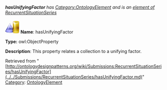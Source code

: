 ___hasUnifyingFactor__ has [Category:OntologyElement](../../Category/OntologyElement.md "Category:OntologyElement") and is an [element of](../../Property/ElementOf.md "Property:ElementOf") [RecurrentSituationSeries](../../Submissions/RecurrentSituationSeries.md "Submissions:RecurrentSituationSeries")_


  




[![ObjectProperty](../../images/thumb/c/c3/ObjectProperty.gif/45px-ObjectProperty.gif)](../../Image/ObjectProperty.gif.md "ObjectProperty")
__Name__: hasUnifyingFactor 


__Type:__ owl:ObjectProperty 


__Description__: This property relates a collection to a unifying factor. 





Retrieved from "[http://ontologydesignpatterns.org/wiki/Submissions:RecurrentSituationSeries/hasUnifyingFactor](../../Submissions/RecurrentSituationSeries/hasUnifyingFactor.md)"
 [Category](http://ontologydesignpatterns.org/wiki/Special:Categories "Special:Categories"): [OntologyElement](../../Category/OntologyElement.md "Category:OntologyElement")